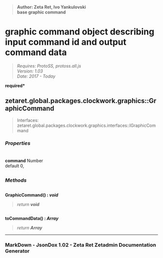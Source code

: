 > __Author: Zeta Ret, Ivo Yankulovski__  
> __base graphic command__  
# graphic command object describing input command id and output command data  
> *Requires: ProtoSS, protoss.all.js*  
> *Version: 1.03*  
> *Date: 2017 - Today*  

__required*__

## zetaret.global.packages.clockwork.graphics::GraphicCommand  
> Interfaces: zetaret.global.packages.clockwork.graphics.interfaces::IGraphicCommand  

### *Properties*  

#  
__command__ Number  
default 0,   


##  
### *Methods*  

##  
__GraphicCommand() : *void*__  
  
> *return __void__*  

##  
__toCommandData() : *Array*__  
  
> *return __Array__*  

---  
### MarkDown - JsonDox 1.02 - Zeta Ret Zetadmin Documentation Generator